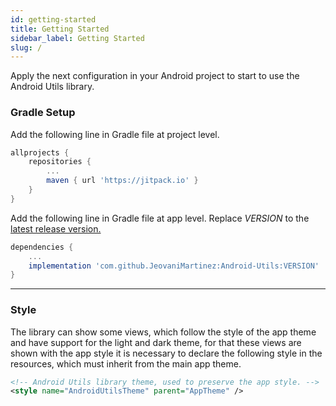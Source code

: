 ```yaml
---
id: getting-started
title: Getting Started
sidebar_label: Getting Started
slug: /
---
```


Apply the next configuration in your Android project to start to use the Android Utils library.

### Gradle Setup

Add the following line in Gradle file at project level.

```gradle {4}
allprojects {
    repositories {
        ...
        maven { url 'https://jitpack.io' }
    }
}
```

Add the following line in Gradle file at app level. Replace _VERSION_ to the [latest release version.](https://github.com/JeovaniMartinez/Android-Utils/releases)
```gradle {3}
dependencies {
    ...
    implementation 'com.github.JeovaniMartinez:Android-Utils:VERSION'
}
```

---

### Style

The library can show some views, which follow the style of the app theme and have support for the light and dark theme,
for that these views are shown with the app style it is necessary to declare the following style in the resources, which 
must inherit from the main app theme.

```xml
<!-- Android Utils library theme, used to preserve the app style. -->
<style name="AndroidUtilsTheme" parent="AppTheme" />
```
